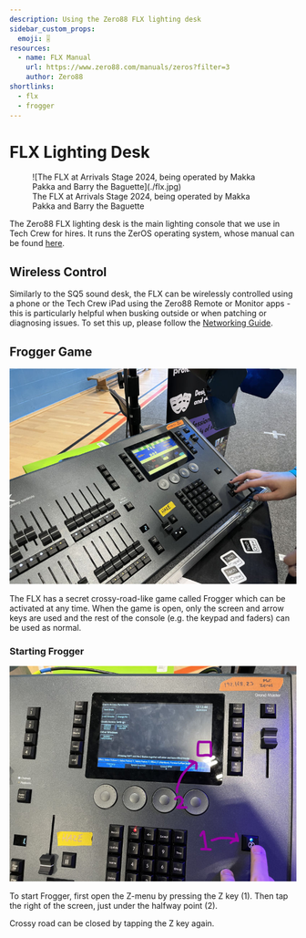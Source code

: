 ```yaml
---
description: Using the Zero88 FLX lighting desk
sidebar_custom_props:
  emoji: 🎚️
resources:
  - name: FLX Manual
    url: https://www.zero88.com/manuals/zeros?filter=3
    author: Zero88
shortlinks:
  - flx
  - frogger
---
```

# FLX Lighting Desk
<figure>
![The FLX at Arrivals Stage 2024, being operated by Makka Pakka and Barry the Baguette](./flx.jpg)
<figcaption>The FLX at Arrivals Stage 2024, being operated by Makka Pakka and Barry the Baguette</figcaption>
</figure>


The Zero88 FLX lighting desk is the main lighting console that we use in Tech Crew for hires. It runs the ZerOS 
operating system, whose manual can be found [here](https://www.zero88.com/manuals/zeros?filter=3).

## Wireless Control
Similarly to the SQ5 sound desk, the FLX can be wirelessly controlled using a phone or the Tech Crew iPad using the 
Zero88 Remote or Monitor apps - this is
particularly helpful when busking outside or when patching or diagnosing issues. To set this up, please follow the 
[Networking Guide](/wiki/disciplines/comms/networking).

## Frogger Game
![Frogger Game](./frogger.jpg)

The FLX has a secret crossy-road-like game called Frogger which can be activated at any time. When the game is open, 
only the screen and arrow keys are used and the rest of the console (e.g. the keypad and faders) can be used as normal.

### Starting Frogger
![Frogger Guide](./frogger-guide.jpg)

To start Frogger, first open the Z-menu by pressing the Z key (1). Then tap the right of the screen, just under 
the halfway point (2).

Crossy road can be closed by tapping the Z key again.